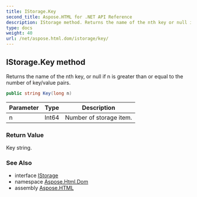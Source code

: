 ```yaml
---
title: IStorage.Key
second_title: Aspose.HTML for .NET API Reference
description: IStorage method. Returns the name of the nth key or null if n is greater than or equal to the number of key/value pairs
type: docs
weight: 40
url: /net/aspose.html.dom/istorage/key/
---
```

## IStorage.Key method

Returns the name of the nth key, or null if n is greater than or equal to the number of key/value pairs.

```csharp
public string Key(long n)
```

| Parameter | Type | Description |
| --- | --- | --- |
| n | Int64 | Number of storage item. |

### Return Value

Key string.

### See Also

* interface [IStorage](../)
* namespace [Aspose.Html.Dom](../../../aspose.html.dom/)
* assembly [Aspose.HTML](../../../)
